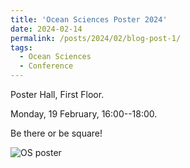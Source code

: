```yaml
---
title: 'Ocean Sciences Poster 2024'
date: 2024-02-14
permalink: /posts/2024/02/blog-post-1/
tags:
  - Ocean Sciences 
  - Conference
---
```


Poster Hall, First Floor. 

Monday, 19 February, 16:00--18:00. 

Be there or be square!

![OS poster](/images/RowanBrown_OS_poster_A0.png)